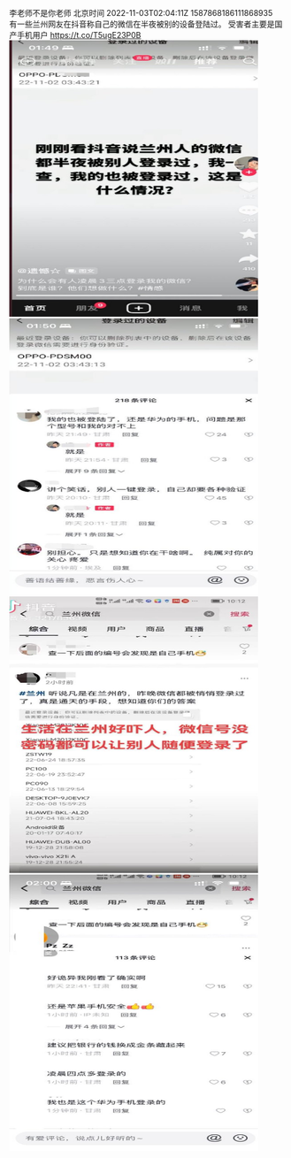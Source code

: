 李老师不是你老师 北京时间 2022-11-03T02:04:11Z 1587868186111868935<br>有一些兰州网友在抖音称自己的微信在半夜被别的设备登陆过。
受害者主要是国产手机用户 https://t.co/T5ugE23P0B<br><img src='/temp/image/2022/o-Month-11/1587868186111868935_0.jpg' width='450' height='500'><img src='/temp/image/2022/o-Month-11/1587868186111868935_1.jpg' width='450' height='500'><img src='/temp/image/2022/o-Month-11/1587868186111868935_2.jpg' width='450' height='500'><img src='/temp/image/2022/o-Month-11/1587868186111868935_3.jpg' width='450' height='500'><br><br>